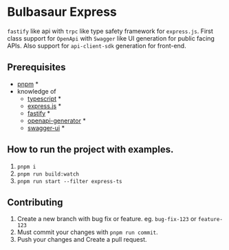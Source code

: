 # Bulbasaur Express

`fastify` like api with `trpc` like type safety framework for `express.js`.
First class support for `OpenApi` with `Swagger` like UI generation for public facing APIs.
Also support for `api-client-sdk` generation for front-end.

## Prerequisites

- [pnpm](https://pnpm.js.org/) *
- knowledge of
  - [typescript](https://www.typescriptlang.org/) *
  - [express.js](https://expressjs.com/) *
  - [fastify](https://fastify.js.org/) *
  - [openapi-generator](https://openapi-generator.tech/) *
  - [swagger-ui](https://swagger.io/) *

## How to run the project with examples.

1. `pnpm i`
2. `pnpm run build:watch`
3. `pnpm run start --filter express-ts`

## Contributing

1. Create a new branch with bug fix or feature. eg. `bug-fix-123` or `feature-123`
2. Must commit your changes with `pnpm run commit`.
3. Push your changes and Create a pull request.
